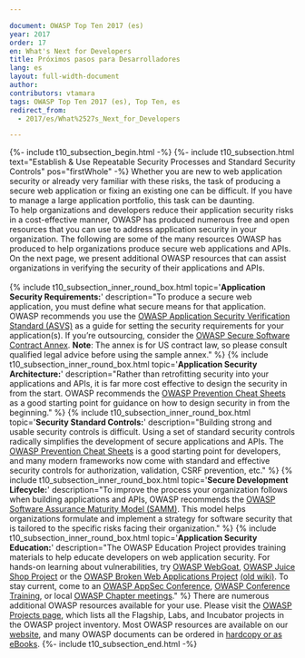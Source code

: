 ```yaml
---

document: OWASP Top Ten 2017 (es)
year: 2017
order: 17
en: What's Next for Developers
title: Próximos pasos para Desarrolladores
lang: es
layout: full-width-document
author:
contributors: vtamara
tags: OWASP Top Ten 2017 (es), Top Ten, es
redirect_from:
  - 2017/es/What%2527s_Next_for_Developers

---
```

{%- include t10_subsection_begin.html -%}
{%- include t10_subsection.html text="Establish & Use Repeatable Security Processes and Standard Security Controls" pos="firstWhole" -%}
Whether you are new to web application security or already very familiar with these risks, the task of producing a secure web application or fixing an existing one can be difficult. If you have to manage a large application portfolio, this task can be daunting.<br>
To help organizations and developers reduce their application security risks in a cost-effective manner, OWASP has produced numerous free and open resources that you can use to address application security in your organization. The following are some of the many resources OWASP has produced to help organizations produce secure web applications and APIs. On the next page, we present additional OWASP resources that can assist organizations in verifying the security of their applications and APIs.<br>
<br>
{% include t10_subsection_inner_round_box.html
   topic='**Application Security Requirements:**'
   description="To produce a secure web application, you must define what secure means for that application. OWASP recommends you use the [OWASP Application Security Verification Standard (ASVS)](/www-project-application-security-verification-standard) as a guide for setting the security requirements for your application(s). If you’re outsourcing, consider the [OWASP Secure Software Contract Annex](/www-community/OWASP_Secure_Software_Contract_Annex).
    **Note**: The annex is for US contract law, so please consult qualified legal advice before using the sample annex."
%}
{% include t10_subsection_inner_round_box.html
   topic='**Application Security Architecture:**'
   description="Rather than retrofitting security into your applications and APIs, it is far more cost effective to design the security in from the start. OWASP recommends the [OWASP Prevention Cheat Sheets](/www-project-cheat-sheets) as a good starting point for guidance on how to design security in from the beginning."
%}
{% include t10_subsection_inner_round_box.html
   topic='**Security Standard Controls:**'
   description="Building strong and usable security controls is difficult. Using a set of standard security controls radically simplifies the development of secure applications and APIs. The [OWASP Prevention Cheat Sheets](/www-project-cheat-sheets) is a good starting point for developers, and many modern frameworks now come with standard and effective security controls for authorization, validation, CSRF prevention, etc."
%}
{% include t10_subsection_inner_round_box.html
   topic='**Secure Development Lifecycle:**'
   description="To improve the process your organization follows when building applications and APIs, OWASP recommends the [OWASP Software Assurance Maturity Model (SAMM)](/www-project-samm). This model helps organizations formulate and implement a strategy for software security that is tailored to the specific risks facing their organization."
%}
{% include t10_subsection_inner_round_box.html
   topic='**Application Security Education:**'
   description="The OWASP Education Project provides training materials to help educate developers on web application security. For hands-on learning about vulnerabilities, try [OWASP WebGoat](/www-project-webgoat), [OWASP Juice Shop Project](/www-project-juice-shop) or the [OWASP Broken Web Applications Project](/www-project-broken-web-applications) [(old wiki)](https://wiki.owasp.org/index.php/OWASP_Broken_Web_Applications_Project). To stay current, come to an [OWASP AppSec Conference](/events), [OWASP Conference Training](/events), or local [OWASP Chapter meetings](/chapters)."
%}
There are numerous additional OWASP resources available for your use. Please visit the [OWASP Projects page](/projects), which lists all the Flagship, Labs, and Incubator projects in the OWASP project inventory. Most OWASP resources are available on our [website](https://owasp.org), and many OWASP documents can be ordered in [hardcopy or as eBooks](https://stores.lulu.com/owasp).
{%- include t10_subsection_end.html -%}
